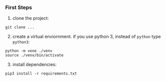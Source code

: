 ### First Steps
 1. clone the project:
 
 ```
 git clone ...
 ```

 2. create a virtual enviornment. if you use python 3, instead of `python` type `python3`:

 ```
 python -m vene ./venv
 source ./venv/bin/activate
 ```

 3. install dependencies:
 ```
 pip3 install -r requirements.txt
 ```


